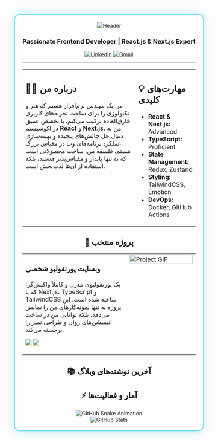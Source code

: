 <div align="center" style="border: 2px solid #61DAFB; border-radius: 15px; padding: 20px; box-shadow: 0 0 20px rgba(97, 218, 251, 0.5);">

<img src="https://capsule-render.vercel.app/api?type=waving&color=00BFFF&height=180&section=header&text=Mohammad%20Javad%20Qasemi&fontSize=45&fontColor=ffffff&animation=fadeIn&fontAlignY=35" alt="Header"/>

<h3 align="center">
  Passionate Frontend Developer | React.js & Next.js Expert
</h3>

<p align="center">
  <a href="[لینک لینکدین]" target="_blank"><img src="https://img.shields.io/badge/LINKEDIN-0A66C2?style=flat-square&logo=linkedin&logoColor=white" alt="LinkedIn"/></a>
  <a href="mailto:mohammadjavad.qasemi.m@gmail.com"><img src="https://img.shields.io/badge/GMAIL-D14836?style=flat-square&logo=gmail&logoColor=white" alt="Gmail"/></a>
  </p>

---

<table>
  <tr>
    <td width="65%" valign="top">
      <h2 align="left">👨‍💻 درباره من</h2>
      <p align="left">
        من یک مهندس نرم‌افزار هستم که هنر و تکنولوژی را برای ساخت تجربه‌های کاربری خارق‌العاده ترکیب می‌کنم. با تخصص عمیق در اکوسیستم <b>React</b> و <b>Next.js</b>، من به دنبال حل چالش‌های پیچیده و بهینه‌سازی عملکرد برنامه‌های وب در مقیاس بزرگ هستم. فلسفه من، ساخت محصولاتی است که نه تنها پایدار و مقیاس‌پذیر هستند، بلکه استفاده از آن‌ها لذت‌بخش است.
      </p>
    </td>
    <td width="35%" valign="top">
      <h2 align="left">💡 مهارت‌های کلیدی</h2>
      <ul>
        <li><b>React & Next.js:</b> Advanced</li>
        <li><b>TypeScript:</b> Proficient</li>
        <li><b>State Management:</b> Redux, Zustand</li>
        <li><b>Styling:</b> TailwindCSS, Emotion</li>
        <li><b>DevOps:</b> Docker, GitHub Actions</li>
      </ul>
    </td>
  </tr>
</table>

<h2 align="center">🚀 پروژه منتخب</h2>
<table width="100%">
  <tr>
    <td width="60%" valign="top">
      <h3><b>وبسایت پورتفولیو شخصی</b></h3>
      <p>
        یک پورتفولیوی مدرن و کاملاً واکنش‌گرا که با Next.js، TypeScript و TailwindCSS ساخته شده است. این پروژه نه تنها نمونه‌کارهای من را نمایش می‌دهد، بلکه توانایی من در ساخت انیمیشن‌های روان و طراحی تمیز را برجسته می‌کند.
      </p>
      <p>
        <a href="[لینک ریپازیتوری پروژه]" target="_blank"><img src="https://img.shields.io/badge/GitHub-181717?style=for-the-badge&logo=github&logoColor=white"></a>
        <a href="[لینک دموی زنده پروژه]" target="_blank"><img src="https://img.shields.io/badge/Live%20Demo-46a2f1?style=for-the-badge&logo=Vercel&logoColor=white"></a>
      </p>
    </td>
    <td width="40%" valign="top">
      <img src="https://raw.githubusercontent.com/mohammadjavadqm/Portfolio-website/main/public/Images/Portfolio-image.png" width="100%" alt="Project GIF"/>
    </td>
  </tr>
</table>


<h2 align="center">📚 آخرین نوشته‌های وبلاگ</h2>
<h2 align="center">⚡️ آمار و فعالیت‌ها</h2>
<div align="center">
  <img src="https://raw.githubusercontent.com/mohammadjavadqm/mohammadjavadqm/output/github-contribution-grid-snake.svg" alt="GitHub Snake Animation"/>
  <br>
  <img src="https://github-readme-stats.vercel.app/api?username=mohammadjavadqm&show_icons=true&theme=tokyo-night&rank_icon=github&border_radius=10" alt="GitHub Stats"/>
</div>

</div>
